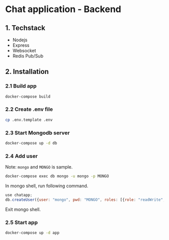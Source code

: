 # Chat application - Backend


## 1. Techstack
- Nodejs
- Express
- Websocket
- Redis Pub/Sub

## 2. Installation
### 2.1 Build app
```bash
docker-compose build
```
### 2.2 Create .env file
```bash
cp .env.template .env
```

### 2.3 Start Mongodb server
```bash
docker-compose up -d db
```
### 2.4 Add user
Note: `mongo` and `MONGO` is sample.
```bash
docker-compose exec db mongo -u mongo -p MONGO
```
In mongo shell, run following command.
```javascript
use chatapp;
db.createUser({user: "mongo", pwd: "MONGO", roles: [{role: "readWrite", db: "chatapp"}]});
```
Exit mongo shell.

### 2.5 Start app
```bash
docker-compose up -d app
```

